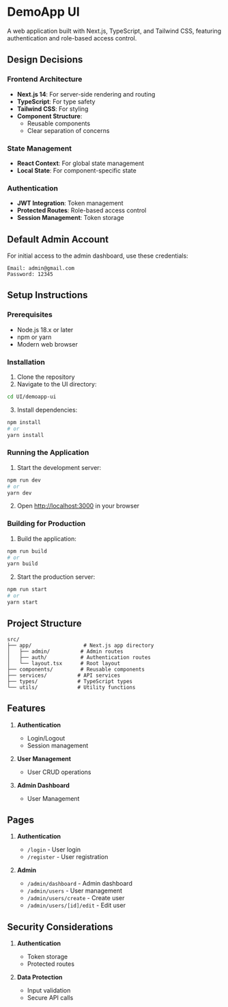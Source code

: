 # DemoApp UI

A web application built with Next.js, TypeScript, and Tailwind CSS, featuring authentication and role-based access control.

## Design Decisions

### Frontend Architecture
- **Next.js 14**: For server-side rendering and routing
- **TypeScript**: For type safety
- **Tailwind CSS**: For styling
- **Component Structure**:
  - Reusable components
  - Clear separation of concerns

### State Management
- **React Context**: For global state management
- **Local State**: For component-specific state

### Authentication
- **JWT Integration**: Token management
- **Protected Routes**: Role-based access control
- **Session Management**: Token storage

## Default Admin Account

For initial access to the admin dashboard, use these credentials:

```
Email: admin@gmail.com
Password: 12345
```

## Setup Instructions

### Prerequisites
- Node.js 18.x or later
- npm or yarn
- Modern web browser

### Installation
1. Clone the repository
2. Navigate to the UI directory:
```bash
cd UI/demoapp-ui
```

3. Install dependencies:
```bash
npm install
# or
yarn install
```

### Running the Application
1. Start the development server:
```bash
npm run dev
# or
yarn dev
```

2. Open [http://localhost:3000](http://localhost:3000) in your browser

### Building for Production
1. Build the application:
```bash
npm run build
# or
yarn build
```

2. Start the production server:
```bash
npm run start
# or
yarn start
```

## Project Structure
```
src/
├── app/                 # Next.js app directory
│   ├── admin/          # Admin routes
│   ├── auth/           # Authentication routes
│   └── layout.tsx      # Root layout
├── components/         # Reusable components
├── services/          # API services
├── types/             # TypeScript types
└── utils/             # Utility functions
```

## Features
1. **Authentication**
   - Login/Logout
   - Session management

2. **User Management**
   - User CRUD operations

3. **Admin Dashboard**
   - User Management

## Pages
1. **Authentication**
   - `/login` - User login
   - `/register` - User registration

2. **Admin**
   - `/admin/dashboard` - Admin dashboard
   - `/admin/users` - User management
   - `/admin/users/create` - Create user
   - `/admin/users/[id]/edit` - Edit user

## Security Considerations
1. **Authentication**
   - Token storage
   - Protected routes

2. **Data Protection**
   - Input validation
   - Secure API calls



